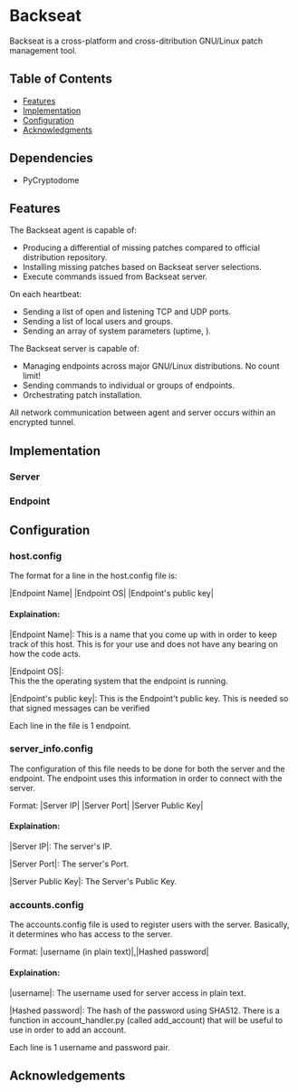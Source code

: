# Backseat
Backseat is a cross-platform and cross-ditribution GNU/Linux patch management tool.

## Table of Contents
- [Features](#features)
- [Implementation](#implementation)
- [Configuration](#configuration)
- [Acknowledgments](#acknowledgments)

## Dependencies
- PyCryptodome

## Features

The Backseat agent is capable of:
- Producing a differential of missing patches compared to official distribution repository.
- Installing missing patches based on Backseat server selections.  
- Execute commands issued from Backseat server.  

On each heartbeat:  
- Sending a list of open and listening TCP and UDP ports.  
- Sending a list of local users and groups.  
- Sending an array of system parameters (uptime, ).  

The Backseat server is capable of:  
-  Managing endpoints across major GNU/Linux distributions. No count limit!  
-  Sending commands to individual or groups of endpoints.  
-  Orchestrating patch installation.  

All network communication between agent and server occurs within an encrypted tunnel.

## Implementation

### Server


### Endpoint



## Configuration
### host.config
The format for a line in the host.config file is:

|Endpoint Name| |Endpoint OS| |Endpoint's public key|

#### Explaination:
|Endpoint Name|:
This is a name that you come up with in order to keep track of this
host. This is for your use and does not have any bearing on how the
code acts.

|Endpoint OS|:	 
This the the operating system that the endpoint is running.

|Endpoint's public key|:
This is the Endpoint't public key. This is needed so that signed
messages can be verified

Each line in the file is 1 endpoint.

### server_info.config
The configuration of this file needs to be done for both the server and the
endpoint. The endpoint uses this information in order to connect with the
server.

Format:
|Server IP| |Server Port| |Server Public Key|

#### Explaination:
|Server IP|: The server's IP.

|Server Port|: The server's Port.

|Server Public Key|: The Server's Public Key.

### accounts.config
The accounts.config file is used to register users with the server. Basically,
it determines who has access to the server.

Format:
|username (in plain text)|,|Hashed password|

#### Explaination:
|username|:
The username used for server access in plain text.

|Hashed password|:
The hash of the password using SHA512. There is a function in account_handler.py
(called add_account) that will be useful to use in order to add an account.

Each line is 1 username and password pair.


## Acknowledgements
